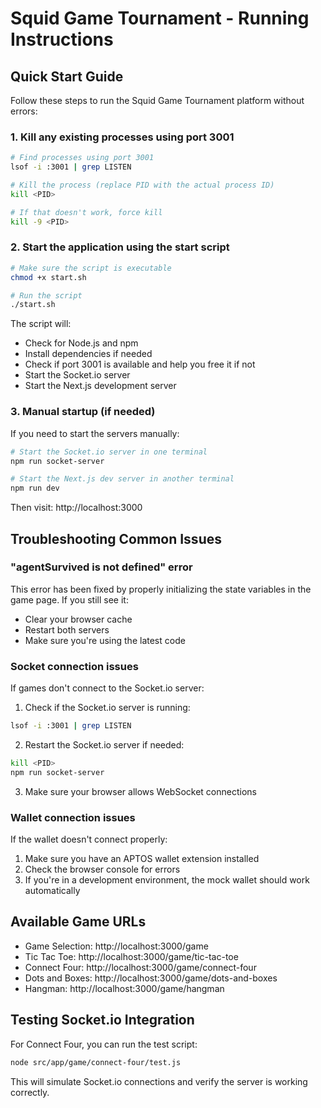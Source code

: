 # Squid Game Tournament - Running Instructions

## Quick Start Guide

Follow these steps to run the Squid Game Tournament platform without errors:

### 1. Kill any existing processes using port 3001

```bash
# Find processes using port 3001
lsof -i :3001 | grep LISTEN

# Kill the process (replace PID with the actual process ID)
kill <PID>

# If that doesn't work, force kill
kill -9 <PID>
```

### 2. Start the application using the start script

```bash
# Make sure the script is executable
chmod +x start.sh

# Run the script
./start.sh
```

The script will:
- Check for Node.js and npm
- Install dependencies if needed
- Check if port 3001 is available and help you free it if not
- Start the Socket.io server
- Start the Next.js development server

### 3. Manual startup (if needed)

If you need to start the servers manually:

```bash
# Start the Socket.io server in one terminal
npm run socket-server

# Start the Next.js dev server in another terminal
npm run dev
```

Then visit: http://localhost:3000

## Troubleshooting Common Issues

### "agentSurvived is not defined" error

This error has been fixed by properly initializing the state variables in the game page. If you still see it:
- Clear your browser cache
- Restart both servers
- Make sure you're using the latest code

### Socket connection issues

If games don't connect to the Socket.io server:

1. Check if the Socket.io server is running:
```bash
lsof -i :3001 | grep LISTEN
```

2. Restart the Socket.io server if needed:
```bash
kill <PID>
npm run socket-server
```

3. Make sure your browser allows WebSocket connections

### Wallet connection issues

If the wallet doesn't connect properly:

1. Make sure you have an APTOS wallet extension installed
2. Check the browser console for errors
3. If you're in a development environment, the mock wallet should work automatically

## Available Game URLs

- Game Selection: http://localhost:3000/game
- Tic Tac Toe: http://localhost:3000/game/tic-tac-toe
- Connect Four: http://localhost:3000/game/connect-four
- Dots and Boxes: http://localhost:3000/game/dots-and-boxes
- Hangman: http://localhost:3000/game/hangman

## Testing Socket.io Integration

For Connect Four, you can run the test script:
```bash
node src/app/game/connect-four/test.js
```

This will simulate Socket.io connections and verify the server is working correctly. 